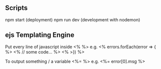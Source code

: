 ## Scripts

npm start (deployment)
npm run dev (development with nodemon)

## ejs Templating Engine

Put every line of javascript inside <% %>
e.g. <% errors.forEach(error => { %>
<% // some code... %>
<% >}) %>

To output something / a variable <%= %>
e.g. <%= error[0].msg %>
